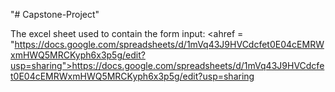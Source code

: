 "# Capstone-Project" 


The excel sheet used to contain the form input: <ahref = "https://docs.google.com/spreadsheets/d/1mVq43J9HVCdcfet0E04cEMRWxmHWQ5MRCKyph6x3p5g/edit?usp=sharing">https://docs.google.com/spreadsheets/d/1mVq43J9HVCdcfet0E04cEMRWxmHWQ5MRCKyph6x3p5g/edit?usp=sharing </ahref>
